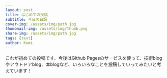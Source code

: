 ```yaml
---
layout: post
title: はじめての投稿
subtitle: 今日の日記
cover-img: /assets/img/path.jpg
thumbnail-img: /assets/img/thumb.png
share-img: /assets/img/path.jpg
tags: [test]
author: Komi
---
```


これが初めての投稿です。今後はGithub Pagesのサービスを使って、技術blogやアウトドアblog、本blogなど、いろいろなことを投稿していってみたいと考えています！